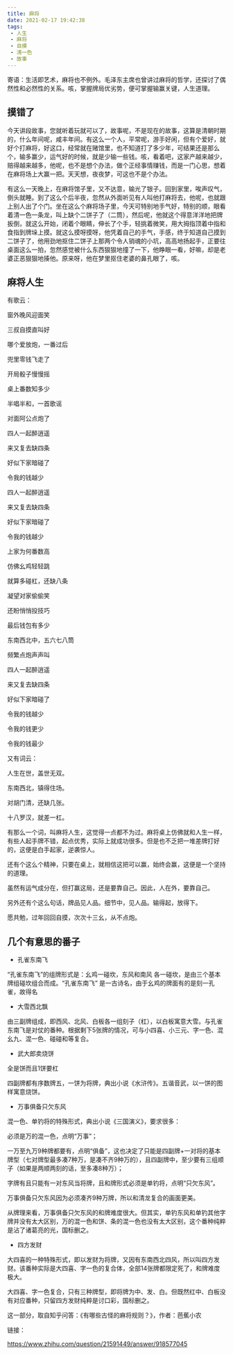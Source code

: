 ```yaml
---
title: 麻将
date: 2021-02-17 19:42:38
tags: 
 - 人生
 - 麻将
 - 自摸
 - 清一色
 - 故事
---
```


寄语：生活即艺术，麻将也不例外。毛泽东主席也曾讲过麻将的哲学，还探讨了偶然性和必然性的关系。咳，掌握牌局优劣势，便可掌握输赢关键，人生道理。

## 摸错了

今天讲段故事，您就听着玩就可以了，故事呢，不是现在的故事，这算是清朝时期的，什么年间呢，咸丰年间。有这么一个人，平常呢，游手好闲，但有个爱好，就好个打麻将，好这口，经常就在赌馆里，也不知道打了多少年，可结果还是那么个，输多赢少，运气好的时候，就是少输一些钱。咳，看着吧，这家产越来越少，赔得越来越多，他呢，也不是想个办法，做个正经事情赚钱，而是一门心思，想着在麻将场上大赢一把。天天想，夜夜梦，可这也不是个办法。

有这么一天晚上，在麻将馆子里，又不达意，输光了银子。回到家里，唉声叹气，倒头就睡。到了这么个后半夜，忽然从外面听见有人叫他打麻将去，他呢，也就跟上别人出了个门。坐在这么个麻将场子里，今天可特别地手气好，特别的顺，眼看着清一色一条龙，叫上缺个二饼子了（二筒），然后呢，他就这个得意洋洋地把牌扳倒，就这么开始，闭着个眼睛，伸长了个手，轻挑着微笑，用大拇指顶着中指和食指到牌垛上摸。就这么摸呀摸呀，他凭着自己的手气，手感，终于知道自己摸到二饼子了，他用劲地抠住二饼子上那两个令人销魂的小坑，高高地扬起手，正要往桌面这么一拍，忽然感觉被什么东西狠狠地撞了一下，他睁眼一看，好嘛，却是老婆正恶狠狠地揍他。原来呀，他在梦里抠住老婆的鼻孔眼了，咳。

## 麻将人生

有歌云：

窗外晚风迎面笑

三叔自摸直叫好

哪个爱放炮，一番过后

兜里零钱飞走了

开局骰子慢慢摇

桌上番数知多少

半唱半和，一首歌谣

对面阿公点炮了

四人一起醉逍遥

来又复去缺四条

好似下家暗碰了

令我的钱越少

四人一起醉逍遥

来又复去缺四条

好似下家暗碰了

令我的钱越少

上家为何番数高

仿佛幺鸡轻轻跳

就算多碰杠，还缺八条

凝望对家偷偷笑

还盼悄悄投技巧

最后钱包有多少

东南西北中，五六七八筒

频繁点炮声声叫

四人一起醉逍遥

来又复去缺四条

好似下家暗碰了

令我的钱越少

令我的钱更少

令我的钱最少

又有词云：

人生在世，盖世无双。

东南西北，镇得住场。

对胡门清，还缺几张。

十八罗汉，就差一杠。

有那么一个词，叫麻将人生，这觉得一点都不为过。麻将桌上仿佛就和人生一样，有些人起手牌不错，起点优秀，实际上就成功很多。但是也不乏把一堆差牌打好的，这便是白手起家，逆袭惊人。

还有个这么个精神，只要在桌上，就相信这把可以赢，始终会赢，这便是一个坚持的道理。

虽然有运气成分在，但打赢这局，还是要靠自己。因此，人在外，要靠自己。

另外还有个这么句话，牌品见人品。细节中，见人品。输得起，放得下。

愿共勉，过年回回自摸，次次十三幺，从不点炮。

## 几个有意思的番子

+ 孔雀东南飞

“孔雀东南飞”的组牌形式是：幺鸡一碰坎，东风和南风 各一碰坎，是由三个基本牌组碰坎组合而成。“孔雀东南飞” 是一古诗名，由于幺鸡的牌面有的是刻一孔雀，故得名

+ 大雪西北飘

由三副牌组成，即西风、北风、白板各一组刻子（杠），以白板寓意大雪。与孔雀东南飞是对仗的番种。根据剩下5张牌的情况，可与小四喜、小三元、字一色、混幺九、混一色、碰碰和等复合。

+ 武大郎卖烧饼

全是饼而且1饼要杠

四副牌都有序数牌五，一饼为将牌，典出小说《水浒传》。五谐音武，以一饼的图样寓意烧饼。

+ 万事俱备只欠东风

混一色、单钓将的特殊形式，典出小说《三国演义》，要求很多：

必须是万的混一色，点明“万事”；

一万至九万9种牌都要有，点明“俱备”，这也决定了只能是四副牌+一对将的基本牌型（七对牌型最多凑7种万，是凑不齐9种万的），且四副牌中，至少要有三组顺子（如果是两顺两刻的话，至多凑8种万）；

字牌有且只能有一对东风当将牌，且和牌形式必须是单钓将，点明“只欠东风”。

万事俱备只欠东风因为必须凑齐9种万牌，所以和清龙复合的画面更美。

从牌理来看，万事俱备只欠东风的和牌难度很大。但其实，单钓东风和单钓其他字牌并没有太大区别，万的混一色和饼、条的混一色也没有太大区别，这个番种纯粹是沾了诸葛亮的光，国标删之。

+ 四方发财

大四喜的一种特殊形式，即以发财为将牌，又因有东南西北四风，所以叫四方发财。该番种实际是大四喜、字一色的复合体，全部14张牌都限定死了，和牌难度极大。

大四喜、字一色复合，只有三种牌型，即将牌为中、发、白。但既然红中、白板没有对应番种，只留四方发财纯粹是讨口彩，国标删之。

这一部分，取自知乎问答：《有哪些古怪的麻将规则？》，作者：芭蕉小农

链接：

https://www.zhihu.com/question/21591449/answer/918577045